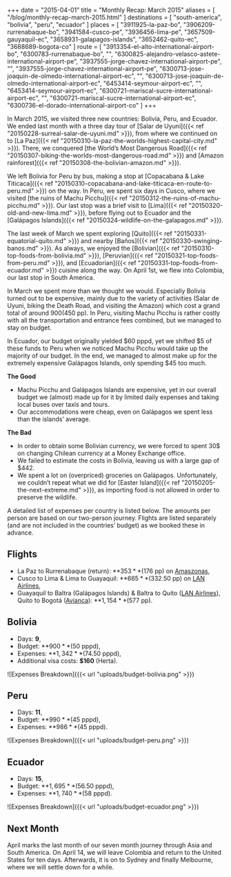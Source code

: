 +++
date    = "2015-04-01"
title   = "Monthly Recap: March 2015"
aliases = [ "/blog/monthly-recap-march-2015.html" ]
destinations = [ "south-america", "bolivia", "peru", "ecuador" ]
places  = [
  "3911925-la-paz-bo", "3906209-rurrenabaque-bo", "3941584-cusco-pe",
  "3936456-lima-pe", "3657509-gauyaquil-ec", "3658931-galapagos-islands",
  "3652462-quito-ec", "3688689-bogota-co"
]
route = [
  "3913354-el-alto-international-airport-bo",
  "6300783-rurrenabaque-bo",
  "",
  "6300825-alejandro-velasco-astete-international-airport-pe",
  "3937555-jorge-chavez-international-airport-pe",
  "",
  "3937555-jorge-chavez-international-airport-pe",
  "6300713-jose-joaquin-de-olmedo-international-airport-ec",
  "",
  "6300713-jose-joaquin-de-olmedo-international-airport-ec",
  "6453414-seymour-airport-ec",
  "",
  "6453414-seymour-airport-ec",
  "6300721-mariscal-sucre-international-airport-ec",
  "",
  "6300721-mariscal-sucre-international-airport-ec",
  "6300736-el-dorado-international-airport-co"
]
+++

In March 2015, we visited three new countries: Bolivia, Peru, and Ecuador. We ended last month with a three day tour of [Salar de Uyuni]({{< ref "20150228-surreal-salar-de-uyuni.md" >}}), from where we continued on to [La Paz]({{< ref "20150310-la-paz-the-worlds-highest-capital-city.md" >}}). There, we conquered [the World’s Most Dangerous Road]({{< ref "20150307-biking-the-worlds-most-dangerous-road.md" >}}) and [Amazon rainforest]({{< ref "20150308-the-bolivian-amazon.md" >}}).
<!--more-->
We left Bolivia for Peru by bus, making a stop at [Copacabana & Lake Titicaca]({{< ref "20150310-copacabana-and-lake-titicaca-en-route-to-peru.md" >}}) on the way. In Peru, we spent six days in Cusco, where we visited [the ruins of Machu Picchu]({{< ref "20150312-the-ruins-of-machu-picchu.md" >}}). Our last stop was a brief visit to [Lima]({{< ref "20150320-old-and-new-lima.md" >}}), before flying out to Ecuador and the [Galápagos Islands]({{< ref "20150324-wildlife-on-the-galapagos.md" >}}).

The last week of March we spent exploring [Quito]({{< ref "20150331-equatorial-quito.md" >}}) and nearby [Baños]({{< ref "20150330-swinging-banos.md" >}}). As always, we enjoyed the [Bolivian]({{< ref "20150310-top-foods-from-bolivia.md" >}}), [Peruvian]({{< ref "20150321-top-foods-from-peru.md" >}}), and [Ecuadorian]({{< ref "20150331-top-foods-from-ecuador.md" >}}) cuisine along the way. On April 1st, we flew into Colombia, our last stop in South America.

In March we spent more than we thought we would. Especially Bolivia turned out to be expensive, mainly due to the variety of activities (Salar de Uyuni, biking the Death Road, and visiting the Amazon) which cost a grand total of around $900 ($450 pp). In Peru, visiting Machu Picchu is rather costly with all the transportation and entrance fees combined, but we managed to stay on budget.

In Ecuador, our budget originally yielded $60 pppd, yet we shifted $5 of these funds to Peru when we noticed Machu Picchu would take up the majority of our budget. In the end, we managed to almost make up for the extremely expensive Galápagos Islands, only spending $45 too much.

**The Good**

* Machu Picchu and Galápagos Islands are expensive, yet in our overall budget we (almost) made up for it by limited daily expenses and taking local buses over taxis and tours.
* Our accommodations were cheap, even on Galápagos we spent less than the islands’ average.

**The Bad**

* In order to obtain some Bolivian currency, we were forced to spent 30$ on changing Chilean currency at a Money Exchange office.
* We failed to estimate the costs in Bolivia, leaving us with a large gap of $442.
* We spent a lot on (overpriced) groceries on Galápagos. Unfortunately, we couldn’t repeat what we did for [Easter Island]({{< ref "20150205-the-next-extreme.md" >}}), as importing food is not allowed in order to preserve the wildlife.

A detailed list of expenses per country is listed below. The amounts per person are based on our two-person journey. Flights are listed separately (and are not included in the countries’ budget) as we booked these in advance.

## Flights
* La Paz to Rurrenabaque (return): **$353** ($176 pp) on [Amaszonas](http://www.amaszonas.com/),
* Cusco to Lima & Lima to Guayaquil: **$665** ($332.50 pp) on [LAN Airlines](http://www.lan.com/),
* Guayaquil to Baltra (Galápagos Islands) & Baltra to Quito ([LAN Airlines](http://www.lan.com/)), Quito to Bogotá ([Avianca](http://www.avianca.com/)): **$1,154** ($577 pp).

## Bolivia
* Days: **9**,
* Budget: **$900** ($50 pppd),
* Expenses: **$1,342** ($74.50 pppd),
* Additional visa costs: **$160** (Herta).

<span class="img-thumbnail">![Expenses Breakdown]({{< url "uploads/budget-bolivia.png" >}})</span>

## Peru
* Days: **11**,
* Budget: **$990** ($45 pppd),
* Expenses: **$986** ($45 pppd).

<span class="img-thumbnail">![Expenses Breakdown]({{< url "uploads/budget-peru.png" >}})</span>

## Ecuador
* Days: **15**,
* Budget: **$1,695** ($56.50 pppd),
* Expenses: **$1,740** ($58 pppd).

<span class="img-thumbnail">![Expenses Breakdown]({{< url "uploads/budget-ecuador.png" >}})</span>

## Next Month
April marks the last month of our seven month journey through Asia and South America. On April 14, we will leave Colombia and return to the United States for ten days. Afterwards, it is on to Sydney and finally Melbourne, where we will settle down for a while.